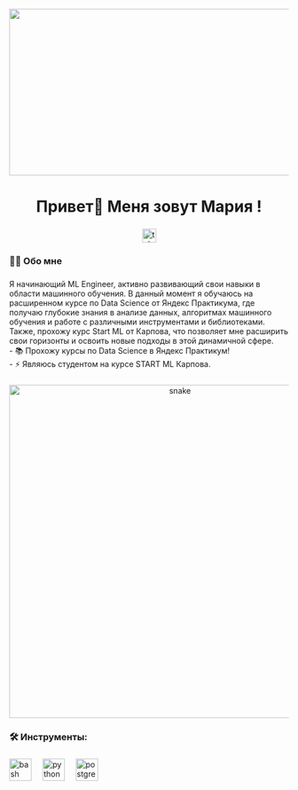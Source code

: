 <br clear="both">

<div align="center">
  <img height="300" width="600" src="https://user-images.githubusercontent.com/74038190/225813708-98b745f2-7d22-48cf-9150-083f1b00d6c9.gif"  />
</div>

###

<h1 align="center">Привет👋 Меня зовут Мария !</h1>

###

<div align="center">
  </a>
  <a href="https://t.me/m.vinogradovaaa" target="_blank">
    <img src="https://img.shields.io/static/v1?message=Telegram&logo=telegram&label=&color=2CA5E0&logoColor=white&labelColor=&style=for-the-badge" height="25" alt="telegram logo"  />
  </a>
</div>

###

<h3 align="left">👩‍💻  Обо мне</h3>

###

<p align="left">Я начинающий ML Engineer, активно развивающий свои навыки в области машинного обучения. В данный момент я обучаюсь на расширенном курсе по Data Science от Яндекс Практикума, где получаю глубокие знания в анализе данных, алгоритмах машинного обучения и работе с различными инструментами и библиотеками. Также, прохожу курс Start ML от Карпова, что позволяет мне расширить свои горизонты и освоить новые подходы в этой динамичной сфере.<br>- 📚 Прохожу курсы по Data Science в Яндекс Практикум!<br>- ⚡ Являюсь студентом на курсе START ML Карпова.</p>

###

<p align="center">
 <img width="600" src="assets/github-snake.svg" alt="snake"/>
</p>

<h3 align="left">🛠 Инструменты:</h3>


### 

<div align="left">
  <img src="https://cdn.simpleicons.org/gnubash/4EAA25" height="40" alt="bash logo"  />
  <img width="12" />
  <img src="https://skillicons.dev/icons?i=py" height="40" alt="python logo"  />
  <img width="12" />
  <img src="https://skillicons.dev/icons?i=postgres" height="40" alt="postgresql logo"  />
</div>
